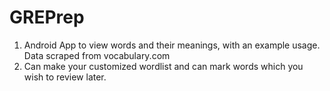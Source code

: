 # GREPrep
1. Android App to view words and their meanings, with an example usage. Data scraped from vocabulary.com
2. Can make your customized wordlist and can mark words which you wish to review later.
